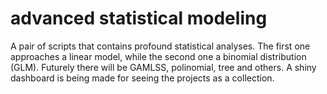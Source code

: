 # advanced statistical modeling
A pair of scripts that contains profound statistical analyses. The first one approaches a linear model, while the second one a binomial distribution (GLM). Futurely there will be GAMLSS, polinomial, tree and others.  A shiny dashboard is being made for seeing the projects as a collection.

